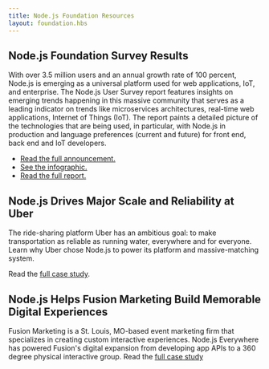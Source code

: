 ```yaml
---
title: Node.js Foundation Resources
layout: foundation.hbs
---
```


## Node.js Foundation Survey Results

With over 3.5 million users and an annual growth rate of 100 percent, Node.js
is emerging as a universal platform used for web applications, IoT, and
enterprise. The Node.js User Survey report features insights on emerging trends
happening in this massive community that serves as a leading indicator on
trends like microservices architectures, real-time web applications, Internet
of Things (IoT). The report paints a detailed picture of the technologies that
are being used, in particular, with Node.js in production and language
preferences (current and future) for front end, back end and IoT developers.

* [Read the full announcement.](/en/blog/announcements/nodejs-foundation-survey/)
* [See the infographic.](/static/documents/2016-survey-infographic.png)
* [Read the full report.](/static/documents/2016-survey-report.pdf)

## Node.js Drives Major Scale and Reliability at Uber

The ride-sharing platform Uber has an ambitious goal: to make transportation
as reliable as running water, everywhere and for everyone. Learn why Uber
chose Node.js to power its platform and massive-matching system.

Read the [full case study](/static/documents/casestudies/Nodejs-at-Uber.pdf).

## Node.js Helps Fusion Marketing Build Memorable Digital Experiences

Fusion Marketing is a St. Louis, MO-based event marketing firm that specializes in creating custom interactive experiences. Node.js Everywhere has powered Fusion's digital expansion from developing app APIs to a 360 degree physical interactive group.
Read the [full case study](/static/documents/casestudies/Node_CaseStudy_Fusion_Final.pdf)
